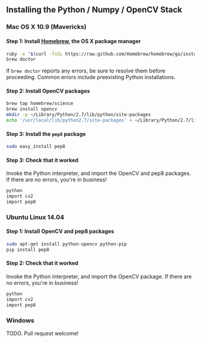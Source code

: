 ## Installing the Python / Numpy / OpenCV Stack

### Mac OS X 10.9 (Mavericks)

#### Step 1: Install [Homebrew](http://brew.sh), the OS X package manager

```bash
ruby -e "$(curl -fsSL https://raw.github.com/Homebrew/homebrew/go/install)"
brew doctor
```

If `brew doctor` reports any errors, be sure to resolve them before proceeding. Common errors include preexisting Python installations.

#### Step 2: Install OpenCV packages

```bash
brew tap homebrew/science
brew install opencv
mkdir -p ~/Library/Python/2.7/lib/python/site-packages
echo '/usr/local/lib/python2.7/site-packages' > ~/Library/Python/2.7/lib/python/site-packages/homebrew.pth
```

#### Step 3: Install the `pep8` package

```bash
sudo easy_install pep8
```

#### Step 3: Check that it worked

Invoke the Python interpreter, and import the OpenCV and pep8 packages. If there are no errors, you're in business!

```bash
python
import cv2
import pep8
```

### Ubuntu Linux 14.04

#### Step 1: Install OpenCV and pep8 packages

```bash
sudo apt-get install python-opencv python-pip
pip install pep8
```

#### Step 2: Check that it worked

Invoke the Python interpreter, and import the OpenCV package. If there are no errors, you're in business!

```bash
python
import cv2
import pep8
```

### Windows

TODO. Pull request welcome!
